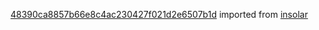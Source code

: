 [48390ca8857b66e8c4ac230427f021d2e6507b1d](https://github.com/insolar/insolar/commit/48390ca8857b66e8c4ac230427f021d2e6507b1d) imported from [insolar](https://github.com/insolar/insolar)
